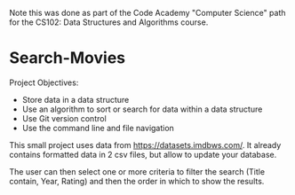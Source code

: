 Note this was done as part of the Code Academy "Computer Science" path for the CS102: Data Structures and Algorithms course.

# Search-Movies
Project Objectives:
- Store data in a data structure
- Use an algorithm to sort or search for data within a data structure
- Use Git version control
- Use the command line and file navigation

This small project uses data from https://datasets.imdbws.com/. 
It already contains formatted data in 2 csv files, but allow to update 
your database.

The user can then select one or more criteria to filter the search 
(Title contain, Year, Rating) and then the order in which to show the results.
